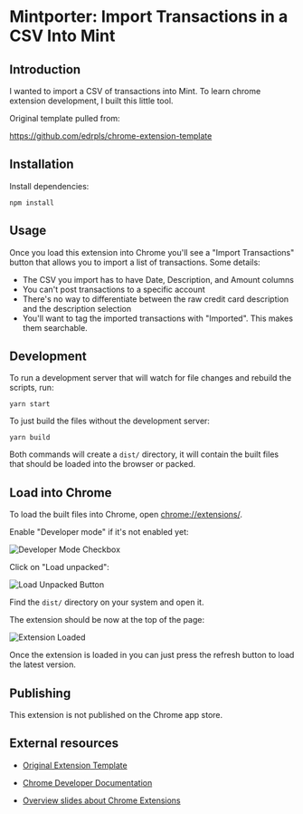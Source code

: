 # Mintporter: Import Transactions in a CSV Into Mint

## Introduction

I wanted to import a CSV of transactions into Mint. To learn chrome extension development, I built this little tool.

Original template pulled from:

https://github.com/edrpls/chrome-extension-template

## Installation

Install dependencies:

```
npm install
```

## Usage

Once you load this extension into Chrome you'll see a "Import Transactions" button that allows you to import a list of transactions. Some details:

* The CSV you import has to have Date, Description, and Amount columns
* You can't post transactions to a specific account
* There's no way to differentiate between the raw credit card description and the description selection
* You'll want to tag the imported transactions with "Imported". This makes them searchable.

## Development

To run a development server that will watch for file changes and rebuild the scripts, run:

```
yarn start
```

To just build the files without the development server:

```
yarn build
```

Both commands will create a `dist/` directory, it will contain the built files that should be loaded into the browser or packed.

## Load into Chrome

To load the built files into Chrome, open [chrome://extensions/](chrome://extensions/).

Enable "Developer mode" if it's not enabled yet:

![Developer Mode Checkbox](assets/dev_mode.png)

Click on "Load unpacked":

![Load Unpacked Button](assets/load_unpacked.png)

Find the `dist/` directory on your system and open it.

The extension should be now at the top of the page:

![Extension Loaded](assets/ext_loaded.png)

Once the extension is loaded in you can just press the refresh button to load the latest version.

## Publishing

This extension is not published on the Chrome app store.

## External resources

*   [Original Extension Template](https://github.com/edrpls/chrome-extension-template)

*   [Chrome Developer Documentation](https://developer.chrome.com/extensions/devguide)

*   [Overview slides about Chrome Extensions](https://github.com/edrpls/chrome-extensions-what-why-how)
